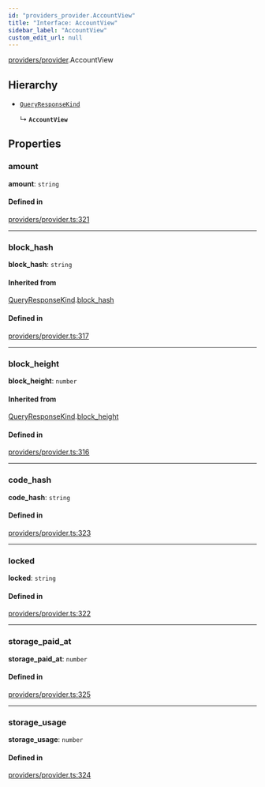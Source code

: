 ```yaml
---
id: "providers_provider.AccountView"
title: "Interface: AccountView"
sidebar_label: "AccountView"
custom_edit_url: null
---
```


[providers/provider](../modules/providers_provider.md).AccountView

## Hierarchy

- [`QueryResponseKind`](providers_provider.QueryResponseKind.md)

  ↳ **`AccountView`**

## Properties

### amount

 **amount**: `string`

#### Defined in

[providers/provider.ts:321](https://github.com/near/near-api-js/blob/ef6d7fbf/packages/near-api-js/src/providers/provider.ts#L321)

___

### block\_hash

 **block\_hash**: `string`

#### Inherited from

[QueryResponseKind](providers_provider.QueryResponseKind.md).[block_hash](providers_provider.QueryResponseKind.md#block_hash)

#### Defined in

[providers/provider.ts:317](https://github.com/near/near-api-js/blob/ef6d7fbf/packages/near-api-js/src/providers/provider.ts#L317)

___

### block\_height

 **block\_height**: `number`

#### Inherited from

[QueryResponseKind](providers_provider.QueryResponseKind.md).[block_height](providers_provider.QueryResponseKind.md#block_height)

#### Defined in

[providers/provider.ts:316](https://github.com/near/near-api-js/blob/ef6d7fbf/packages/near-api-js/src/providers/provider.ts#L316)

___

### code\_hash

 **code\_hash**: `string`

#### Defined in

[providers/provider.ts:323](https://github.com/near/near-api-js/blob/ef6d7fbf/packages/near-api-js/src/providers/provider.ts#L323)

___

### locked

 **locked**: `string`

#### Defined in

[providers/provider.ts:322](https://github.com/near/near-api-js/blob/ef6d7fbf/packages/near-api-js/src/providers/provider.ts#L322)

___

### storage\_paid\_at

 **storage\_paid\_at**: `number`

#### Defined in

[providers/provider.ts:325](https://github.com/near/near-api-js/blob/ef6d7fbf/packages/near-api-js/src/providers/provider.ts#L325)

___

### storage\_usage

 **storage\_usage**: `number`

#### Defined in

[providers/provider.ts:324](https://github.com/near/near-api-js/blob/ef6d7fbf/packages/near-api-js/src/providers/provider.ts#L324)
